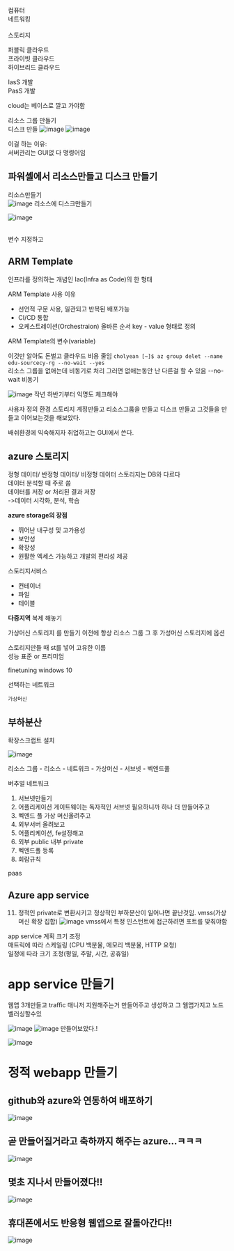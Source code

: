 컴퓨터  <br/>
네트워킹<br/>  
스토리지<br/>


퍼블릭 클라우드<br/>
프라이빗 클라우드<br/>
하이브리드 클라우드<br/>

IasS 개발<br/>
PasS 개발<br/>

cloud는 베이스로 깔고 가야함<br/>

리소스 그룹 만들기  
디스크 만들
![image](https://github.com/barabonda/SK-AI-FLY/assets/108683454/d9c300eb-c816-41a3-a996-f2015bc0177b)
![image](https://github.com/barabonda/SK-AI-FLY/assets/108683454/2e612078-4613-46de-9375-4de2eb0f334a)

이걸 하는 이유:<br/>
서버관리는 GUI없 다 명령어임<br/>
## 파워셸에서 리소스만들고 디스크 만들기<br/>
리소스만들기<br/>
![image](https://github.com/barabonda/SK-AI-FLY/assets/108683454/475d0bce-1b7e-44ed-a06b-0b095052688d)
리소스에 디스크만들기<br/>

![image](https://github.com/barabonda/SK-AI-FLY/assets/108683454/b5028397-5261-49ea-b0aa-fac817e2d642)

<br/>
변수 지정하고

## ARM Template
인프라를 정의하는 개념인 Iac(Infra as Code)의 한 형태  

ARM Template 사용 이유  
- 선언적 구문 사용, 일관되고 반복된 배포가능
- CI/CD 통합
- 오케스트레이션(Orchestraion) 올바른 순서
key - value 형태로 정의


ARM Template의 변수(variable)  


이것만 알아도 돈벌고 클라우드 비용 줄임
`cholyean [~]$ az group delet --name edu-sourcecy-rg --no-wait --yes`  
리소스 그룹을 없애는데 비동기로 처리 그러면 없애는동안 난 다른걸 할 수 있음
--no-wait 비동기  

![image](https://github.com/barabonda/SK-AI-FLY/assets/108683454/4e55cc9b-642e-4a53-85c2-7b996a6ebac3)
작년 하반기부터 익명도 체크해야

사용자 정의 환경
스토리지 계정만들고 리소스그룹을 만들고 디스크 만들고
그것들을 만들고 이어보는것을 해보았다.  

배쉬환경에 익숙해지자 취업하고는 GUI에서 쓴다.  
## azure 스토리지
정형 데이터/ 반정형 데이터/ 비정형 데이터
스토리지는 DB와 다르다  
데이터 분석할 때 주로 씀  
데이터를 저장 or 처리된 결과 저장  
->데이터 시각화, 분석, 학습  

**azure storage의 장점**
- 뛰어난 내구성 및 고가용성
- 보안성  
- 확장성  
- 원활한 엑세스 가능하고 개발의 편리성 제공

스토리지서비스
- 컨테이너
- 파일
- 테이블

**다중지역**
복제 해놓기

가상머신 스토리지 
를 만들기 이전에 항상 리소스 그룹
그 후 가성머신 스토리지에 옵션  

스토리지만들 때 st를 넣어 고유한 이름  
성능 표준 or 프리미엄   




finetuning
windows 10  

  선택하는 네트워크  

    가상머신
## 부하분산
확장스크랩트 설치

![image](https://github.com/barabonda/SK-AI-FLY/assets/108683454/05eeb9dd-d6e8-49c5-be06-d3abeff70f68)

리소스 그룹 - 리소스 - 네트워크 - 가상머신 - 서브넷 - 벡엔드풀


버추얼 네트워크
1. 서브넷만들기
2. 어플리케이션 게이트웨이는 독자적인 서브넷 필요하니까 하나 더 만들어주고
3. 벡엔드 풀 가상 머신올려주고
4. 외부서버 올려보고
5. 어플리케이션, fe설정해고
6. 외부 public 내부 private
7. 벡엔드풀 등록
9. 회람규칙

paas  
## Azure app service  

11. 정적인 private로 변환시키고 정상적인 부하분산이 일어나면 끝난것임. 
vmss(가상머신 확장 집합)
![image](https://github.com/barabonda/SK-AI-FLY/assets/108683454/895b160f-f054-402d-9111-fac53d52bfc8)
vmss에서 특정 인스턴트에 접근하려면 포트를 맞춰야함

app service 계획 크기 조정  
매트릭에 따라 스케일링 (CPU 백분율, 메모리 백분율, HTTP 요청)  
일정에 따라 크기 조정(평일, 주말, 시간, 공휴일)   
  
  
# app service 만들기  
웹앱 3개만들고 traffic 매니저 지원해주는거 만들어주고
생성하고 그 웹앱가지고 노드벨러싱할수있

![image](https://github.com/barabonda/SK-AI-FLY/assets/108683454/76f64947-c380-4675-ba80-fed77122071c)
![image](https://github.com/barabonda/SK-AI-FLY/assets/108683454/d01fd75d-115b-421c-b70c-6767a9f93108)
만들어보았다.!

![image](https://github.com/barabonda/SK-AI-FLY/assets/108683454/ffa2c681-e966-4b9b-bfea-456e270ce45c)
# 정적 webapp 만들기  


  
## github와 azure와 연동하여 배포하기
![image](https://github.com/barabonda/SK-AI-FLY/assets/108683454/e7e28b64-cc1b-4886-9033-063c64018240)

## 곧 만들어질거라고 축하까지 해주는 azure...ㅋㅋㅋ
![image](https://github.com/barabonda/SK-AI-FLY/assets/108683454/891472a2-9cb4-4c46-b67c-4d114e08ea8f)  
## 몇초 지나서 만들어졌다!!
![image](https://github.com/barabonda/SK-AI-FLY/assets/108683454/b488e6a1-798e-44a0-bac8-c764ed5dab04)
## 휴대폰에서도 반응형 웹앱으로 잘돌아간다!!
![image](https://github.com/barabonda/SK-AI-FLY/assets/108683454/492f96e1-153b-43ed-b4be-4905557500ff)




